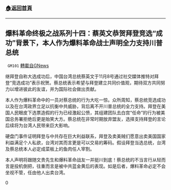 ###  [:house:返回首頁](https://github.com/ourhimalayas/txt)
---

## 爆料革命终极之战系列十四：蔡英文恭贺拜登竞选“成功”背景下，本人作为爆料革命战士声明全力支持川普总统
` GM101` [轉載自GNews](https://gnews.org/zh-hans/544880/)

继拜登自称大选成功后，中国台湾总统蔡英文于11月8号通过社交媒体推特对拜登“竞选成功”表示祝贺。蔡总统表示希望与拜登建立共同价值观，期待双方共同努力以增进彼此的友谊，并为国际社会做出贡献。

本人作为爆料革命中的一员对蔡总统的行为大吃一惊。众所周知，蔡总统竞选成功以及在台湾政界立足以抗衡中共威胁，背后离不开川普总统的全力支持。拜登在美国人民眼皮下选票造假的行为已经激起公愤，其组建团队去白宫“任命”的行为被美国总务署拒绝后更是贻笑大方。蔡总统在非常时期放弃盟友，选择支持拜登的言论后续将为台湾人民带来巨大影响。

硬盘门事件证明拜登与中共存在巨大利益联系，拜登及卖美贼们愿意出卖美国国家利益满足个人私欲，台湾对其而言更是可以交易的筹码。假设拜登当选总统，台湾及蔡总统本人必定成菜板上的鱼肉任人宰割。

本人声明将跟随文贵先生和爆料革命战友一并挺川到底！蔡总统的不当言行从轻而言是投机倒把，往重而言是被中共蓝金黄后的表现。如是后者，爆料革命必定不会坐视不管，任由他人出卖台湾。

0
